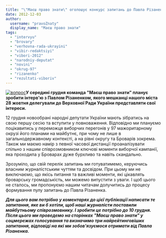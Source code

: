 ```yaml
---
title: "\"Маєш право знати\" оголошує конкурс запитань до Павла Різаненка"
date: 2012-12-03
author: 
  username: "pravoZnaty"
  display_name: "Маєш право знати"
tags: 
  - "intervyu"
  - "brovary"
  - "verhovna-rada-ukrayini"
  - "vibir-redaktsiyi"
  - "vibori-2012"
  - "narodniy-deputat"
  - "novini"
  - "okrug-97"
  - "rizanenko"
  - "rezultati-viboriv"
---
```


[![](https://mpz.brovary.org/wp-content/uploads/2012/11/vopros.jpg "вопрос")](https://mpz.brovary.org/wp-content/uploads/2012/11/vopros.jpg)**У середині грудня команда "Маєш право знати" планує зробити інтерв'ю з **Павлом Різаненком**, якого мешканці нашого міста **28 жовтня** делегували до Верховної Ради України представляти свої інтереси.**

12 грудня новообрані народні депутати України мають зібратись на свою першу сесію та вступити у повноваження. Відповідно ми плануємо поцікавитись у переможця виборчих перегонів у 97 мажоритарному окрузі його планами на майбутнє, при чому не лише в загальнодержавному контексті, а на рівні округу та Броварів зокрема. Також ми маємо намір з певної часової дистанції проаналізувати спільно з нашим співрозмовником ключові моменти виборчої кампанії, яка проходила у Броварах дуже бурхливо та навіть скандально.

Зрозуміло, що свій перелік запитань ми готуватимемо, керуючись власним журналістським чуттям та досвідом. При цьому ми не виключаємо, що якісь питання та важливі моменти, які цікавлять броварську громадськість, ми можемо випустити з уваги. І щоб цього не сталось, ми пропонуємо нашим читачам долучитись до процесу формування пулу запитань до Павла Різаненка.

_**Для цього вам потрібно у коментарях до цієї публікації написати те запитання, яке ви б хотіли, щоб наші журналісти поставили майбутньому співрозмовнику. І зробити це потрібно до 10 грудня. Після цього ми проведемо на сторінках "Маєш право знати" у соцмережах голосування та визначимо три найрейтинговіших запитання, відповіді на які ми зобов'язуємося отримати від Павла Різаненка.**_

